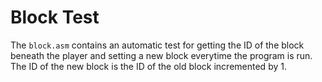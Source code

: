 # Block Test

The `block.asm` contains an automatic test for getting the ID of the block beneath the player and setting a new block everytime the program is run. The ID of the new block is the ID of the old block incremented by 1.